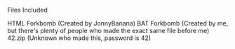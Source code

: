 Files Included

HTML Forkbomb (Created by JonnyBanana)
BAT Forkbomb (Created by me, but there's plenty of people who made the exact same file before me)
42.zip (Unknown who made this, password is 42)
